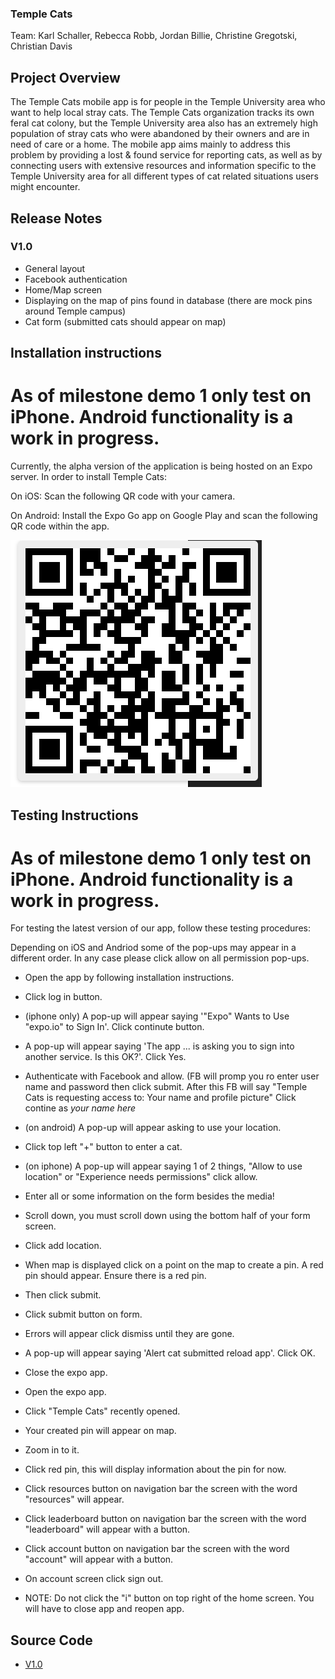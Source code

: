 ### Temple Cats
Team:
Karl Schaller, Rebecca Robb, Jordan Billie, Christine Gregotski, Christian Davis

## Project Overview
The Temple Cats mobile app is for people in the Temple University area who want to help local stray cats. The Temple Cats organization tracks its own feral cat colony, but the Temple University area also has an extremely high population of stray cats who were abandoned by their owners and are in need of care or a home. The mobile app aims mainly to address this problem by providing a lost & found service for reporting cats, as well as by connecting users with extensive resources and information specific to the Temple University area for all different types of cat related situations users might encounter.

## Release Notes
### V1.0
* General layout
* Facebook authentication
* Home/Map screen
* Displaying on the map of pins found in database (there are mock pins around Temple campus)
* Cat form (submitted cats should appear on map)

## Installation instructions

# As of milestone demo 1 only test on iPhone. Android functionality is a work in progress. 

Currently, the alpha version of the application is being hosted on an Expo server. In order to install Temple Cats:

On iOS: Scan the following QR code with your camera.

On Android: Install the Expo Go app on Google Play and scan the following QR code within the app.

![Expo Go QR Code](/QRcode.png)

## Testing Instructions

# As of milestone demo 1 only test on iPhone. Android functionality is a work in progress. 

For testing the latest version of our app, follow these testing procedures:

Depending on iOS and Andriod some of the pop-ups may appear in a different order. In any case please click allow on all permission pop-ups.

* Open the app by following installation instructions.
* Click log in button.
* (iphone only) A pop-up will appear saying '"Expo" Wants to Use "expo.io" to Sign In'. Click continute button.
* A pop-up will appear saying 'The app ... is asking you to sign into another service. Is this OK?'. Click Yes.
* Authenticate with Facebook and allow. (FB will promp you ro enter user name and password then click submit. After this FB will say "Temple Cats is requesting access to: Your name and profile picture" Click contine as *your name here* 
* (on android) A pop-up will appear asking to use your location. 
* Click top left "+" button to enter a cat.
* (on iphone) A pop-up will appear saying 1 of 2 things, "Allow to use location" or "Experience needs permissions" click allow.
* Enter all or some information on the form besides the media!
* Scroll down, you must scroll down using the bottom half of your form screen.
* Click add location.
* When map is displayed click on a point on the map to create a pin. A red pin should appear. Ensure there is a red pin.
* Then click submit. 
* Click submit button on form. 
* Errors will appear click dismiss until they are gone.
* A pop-up will appear saying 'Alert cat submitted reload app'. Click OK.
* Close the expo app.
* Open the expo app.
* Click "Temple Cats" recently opened.
* Your created pin will appear on map.
* Zoom in to it.
* Click red pin, this will display information about the pin for now. 
* Click resources button on navigation bar the screen with the word "resources" will appear. 
* Click leaderboard button on navigation bar the screen with the word "leaderboard" will appear with a button. 
* Click account button on navigation bar the screen with the word "account" will appear with a button. 
* On account screen click sign out. 

* NOTE: Do not click the "i" button on top right of the home screen. You will have to close app and reopen app.

## Source Code
* [V1.0](https://github.com/Capstone-Projects-2021-Fall/project-teams-temple-cats/releases/tag/v1.0.0)
